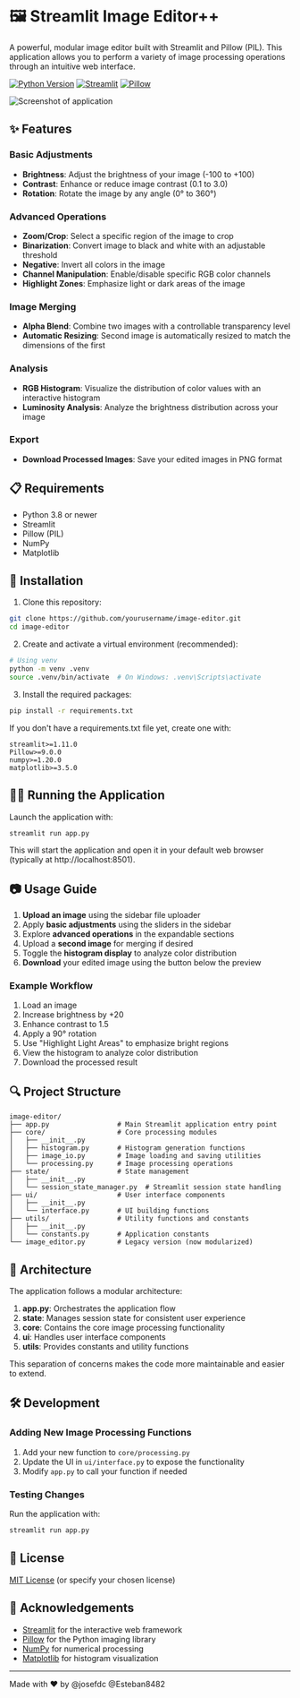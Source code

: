 # 🖼️ Streamlit Image Editor++

A powerful, modular image editor built with Streamlit and Pillow (PIL). This application allows you to perform a variety of image processing operations through an intuitive web interface.

[![Python Version](https://img.shields.io/badge/python-3.8%2B-blue)](https://www.python.org/downloads/)
[![Streamlit](https://img.shields.io/badge/Streamlit-1.11%2B-FF4B4B)](https://streamlit.io/)
[![Pillow](https://img.shields.io/badge/Pillow-9.0%2B-yellow)](https://pillow.readthedocs.io/)

![Screenshot of application](https://via.placeholder.com/800x450.png?text=Image+Editor+Screenshot)

## ✨ Features

### Basic Adjustments
- **Brightness**: Adjust the brightness of your image (-100 to +100)
- **Contrast**: Enhance or reduce image contrast (0.1 to 3.0)
- **Rotation**: Rotate the image by any angle (0° to 360°)

### Advanced Operations
- **Zoom/Crop**: Select a specific region of the image to crop
- **Binarization**: Convert image to black and white with an adjustable threshold
- **Negative**: Invert all colors in the image
- **Channel Manipulation**: Enable/disable specific RGB color channels
- **Highlight Zones**: Emphasize light or dark areas of the image

### Image Merging
- **Alpha Blend**: Combine two images with a controllable transparency level
- **Automatic Resizing**: Second image is automatically resized to match the dimensions of the first

### Analysis
- **RGB Histogram**: Visualize the distribution of color values with an interactive histogram 
- **Luminosity Analysis**: Analyze the brightness distribution across your image

### Export
- **Download Processed Images**: Save your edited images in PNG format

## 📋 Requirements

- Python 3.8 or newer
- Streamlit
- Pillow (PIL)
- NumPy
- Matplotlib

## 🚀 Installation

1. Clone this repository:
```bash
git clone https://github.com/yourusername/image-editor.git
cd image-editor
```

2. Create and activate a virtual environment (recommended):
```bash
# Using venv
python -m venv .venv
source .venv/bin/activate  # On Windows: .venv\Scripts\activate
```

3. Install the required packages:
```bash
pip install -r requirements.txt
```

If you don't have a requirements.txt file yet, create one with:
```
streamlit>=1.11.0
Pillow>=9.0.0
numpy>=1.20.0
matplotlib>=3.5.0
```

## 🏃‍♀️ Running the Application

Launch the application with:
```bash
streamlit run app.py
```

This will start the application and open it in your default web browser (typically at http://localhost:8501).

## 📷 Usage Guide

1. **Upload an image** using the sidebar file uploader
2. Apply **basic adjustments** using the sliders in the sidebar
3. Explore **advanced operations** in the expandable sections
4. Upload a **second image** for merging if desired
5. Toggle the **histogram display** to analyze color distribution
6. **Download** your edited image using the button below the preview

### Example Workflow

1. Load an image
2. Increase brightness by +20
3. Enhance contrast to 1.5
4. Apply a 90° rotation
5. Use "Highlight Light Areas" to emphasize bright regions
6. View the histogram to analyze color distribution
7. Download the processed result

## 🔍 Project Structure

```
image-editor/
├── app.py                 # Main Streamlit application entry point
├── core/                  # Core processing modules
│   ├── __init__.py
│   ├── histogram.py       # Histogram generation functions
│   ├── image_io.py        # Image loading and saving utilities
│   └── processing.py      # Image processing operations
├── state/                 # State management
│   ├── __init__.py
│   └── session_state_manager.py  # Streamlit session state handling
├── ui/                    # User interface components
│   ├── __init__.py
│   └── interface.py       # UI building functions
├── utils/                 # Utility functions and constants
│   ├── __init__.py
│   └── constants.py       # Application constants
└── image_editor.py        # Legacy version (now modularized)
```

## 🧩 Architecture

The application follows a modular architecture:

1. **app.py**: Orchestrates the application flow
2. **state**: Manages session state for consistent user experience
3. **core**: Contains the core image processing functionality
4. **ui**: Handles user interface components
5. **utils**: Provides constants and utility functions

This separation of concerns makes the code more maintainable and easier to extend.

## 🛠️ Development

### Adding New Image Processing Functions

1. Add your new function to `core/processing.py`
2. Update the UI in `ui/interface.py` to expose the functionality
3. Modify `app.py` to call your function if needed

### Testing Changes

Run the application with:
```bash
streamlit run app.py
```

## 📄 License

[MIT License](LICENSE) (or specify your chosen license)

## 👏 Acknowledgements

- [Streamlit](https://streamlit.io/) for the interactive web framework
- [Pillow](https://pillow.readthedocs.io/) for the Python imaging library
- [NumPy](https://numpy.org/) for numerical processing
- [Matplotlib](https://matplotlib.org/) for histogram visualization

---

Made with ❤️ by @josefdc @Esteban8482
